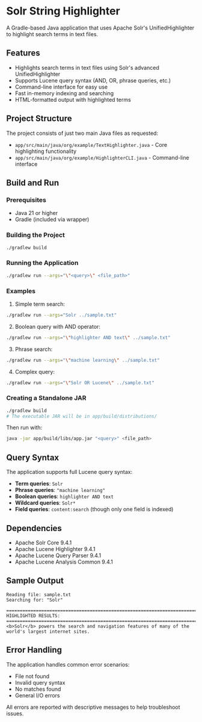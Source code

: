 # Solr String Highlighter

A Gradle-based Java application that uses Apache Solr's UnifiedHighlighter to highlight search terms in text files.

## Features

- Highlights search terms in text files using Solr's advanced UnifiedHighlighter
- Supports Lucene query syntax (AND, OR, phrase queries, etc.)
- Command-line interface for easy use
- Fast in-memory indexing and searching
- HTML-formatted output with highlighted terms

## Project Structure

The project consists of just two main Java files as requested:

- `app/src/main/java/org/example/TextHighlighter.java` - Core highlighting functionality
- `app/src/main/java/org/example/HighlighterCLI.java` - Command-line interface

## Build and Run

### Prerequisites

- Java 21 or higher
- Gradle (included via wrapper)

### Building the Project

```bash
./gradlew build
```

### Running the Application

```bash
./gradlew run --args="\"<query>\" <file_path>"
```

### Examples

1. Simple term search:
```bash
./gradlew run --args="Solr ../sample.txt"
```

2. Boolean query with AND operator:
```bash
./gradlew run --args="\"highlighter AND text\" ../sample.txt"
```

3. Phrase search:
```bash
./gradlew run --args="\"machine learning\" ../sample.txt"
```

4. Complex query:
```bash
./gradlew run --args="\"Solr OR Lucene\" ../sample.txt"
```

### Creating a Standalone JAR

```bash
./gradlew build
# The executable JAR will be in app/build/distributions/
```

Then run with:
```bash
java -jar app/build/libs/app.jar "<query>" <file_path>
```

## Query Syntax

The application supports full Lucene query syntax:

- **Term queries**: `Solr`
- **Phrase queries**: `"machine learning"`
- **Boolean queries**: `highlighter AND text`
- **Wildcard queries**: `Solr*`
- **Field queries**: `content:search` (though only one field is indexed)

## Dependencies

- Apache Solr Core 9.4.1
- Apache Lucene Highlighter 9.4.1
- Apache Lucene Query Parser 9.4.1
- Apache Lucene Analysis Common 9.4.1

## Sample Output

```
Reading file: sample.txt
Searching for: "Solr"

================================================================================
HIGHLIGHTED RESULTS:
================================================================================
<b>Solr</b> powers the search and navigation features of many of the world's largest internet sites.
```

## Error Handling

The application handles common error scenarios:

- File not found
- Invalid query syntax  
- No matches found
- General I/O errors

All errors are reported with descriptive messages to help troubleshoot issues.
